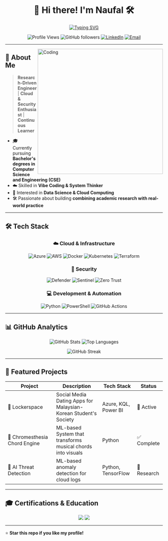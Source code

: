 <div align="center">

# 💫 Hi there! I'm Naufal 🛠️

[![Typing SVG](https://readme-typing-svg.herokuapp.com?font=Fira+Code&weight=600&size=28&duration=3000&pause=1000&color=00C9FF&center=true&vCenter=true&width=800&lines=Korea+Univerisity+%7C+Undergrads;Research+%26+Innovation+Driven;Transforming+Ideas+into+Solutions)](https://github.com/your-username)

![Profile Views](https://komarev.com/ghpvc/?username=your-username&label=Profile%20views&color=0e75b6&style=for-the-badge)
![GitHub followers](https://img.shields.io/github/followers/your-username?label=Followers&style=for-the-badge&color=blue&labelColor=black)
[![LinkedIn](https://img.shields.io/badge/LinkedIn-0077B5?style=for-the-badge&logo=linkedin&logoColor=white)](www.linkedin.com/in/naufal-kamaruddin-67b1171b0)
[![Email](https://img.shields.io/badge/Email-D14836?style=for-the-badge&logo=gmail&logoColor=white)](mailto:your-email@example.com)

</div>

---

<img align="right" alt="Coding" width="400" src="https://github.com/naufalkmd/naufalkmd/assets/coding.gif?raw=true">

## 🎯 **About Me**

> **Research-Driven Engineer** | **Cloud & Security Enthusiast** | **Continuous Learner**

- 🎓 Currently pursuing **Bachelor's degrees in Computer Science and Engineering (CSE)**
- ☁️ Skilled in **Vibe Coding & System Thinker**
- 🔐 Interested in **Data Science & Cloud Computing**
- 🛠️ Passionate about building **combining academic research with real-world practice**

---

## 🛠️ **Tech Stack**

<div align="center">

### ☁️ Cloud & Infrastructure

![Azure](https://img.shields.io/badge/Azure-0089D0?style=for-the-badge&logo=microsoft-azure&logoColor=white)
![AWS](https://img.shields.io/badge/AWS-FF9900?style=for-the-badge&logo=amazon-aws&logoColor=white)
![Docker](https://img.shields.io/badge/Docker-2CA5E0?style=for-the-badge&logo=docker&logoColor=white)
![Kubernetes](https://img.shields.io/badge/Kubernetes-326ce5?style=for-the-badge&logo=kubernetes&logoColor=white)
![Terraform](https://img.shields.io/badge/Terraform-5C4EE5?style=for-the-badge&logo=terraform&logoColor=white)

### 🔐 Security

![Defender](https://img.shields.io/badge/Microsoft%20Defender-00A4EF?style=for-the-badge&logo=microsoft&logoColor=white)
![Sentinel](https://img.shields.io/badge/Azure%20Sentinel-0078D4?style=for-the-badge&logo=microsoft-azure&logoColor=white)
![Zero Trust](https://img.shields.io/badge/Zero%20Trust-FF6B6B?style=for-the-badge&logo=shield&logoColor=white)

### 💻 Development & Automation

![Python](https://img.shields.io/badge/Python-14354C?style=for-the-badge&logo=python&logoColor=white)
![PowerShell](https://img.shields.io/badge/PowerShell-5391FE?style=for-the-badge&logo=powershell&logoColor=white)
![GitHub Actions](https://img.shields.io/badge/GitHub%20Actions-2088FF?style=for-the-badge&logo=github-actions&logoColor=white)

</div>

---

## 📊 **GitHub Analytics**

<p align="center">
  <img src="https://github-readme-stats.vercel.app/api?username=naufalkmd&theme=dark&hide_border=false&include_all_commits=true&count_private=true" alt="GitHub Stats"/>
  <img src="https://github-readme-stats.vercel.app/api/top-langs/?username=naufalkmd&theme=dark&hide_border=false&include_all_commits=true&count_private=true&layout=compact" alt="Top Languages"/>
</p>

<p align="center">
  <img src="https://github-readme-streak-stats.herokuapp.com/?user=naufalkmd&theme=dark&hide_border=false" alt="GitHub Streak"/>
</p>

---

## 🚀 **Featured Projects**

| Project                        | Description                                                     | Tech Stack           | Status      |
| ------------------------------ | --------------------------------------------------------------- | -------------------- | ----------- |
| 🔐 Lockerspace                 | Social Media Dating Apps for Malaysian-Korean Student's Society | Azure, KQL, Power BI | 🚀 Active   |
| 🎹 Chromesthesia Chord Engine | ML-based System that transforms musical chords into visuals     | Python               | ✅ Complete |
| 🤖 AI Threat Detection         | ML-based anomaly detection for cloud logs                       | Python, TensorFlow   | 🔬 Research |

---

## 🎓 **Certifications & Education**

<p align="center">
  <img src="https://img.shields.io/badge/Microsoft-Azure%20Certified-0089D0?style=for-the-badge&logo=microsoft-azure&logoColor=white"/>
  <img src="https://img.shields.io/badge/Cybersecurity-Research-4285F4?style=for-the-badge&logo=google-scholar&logoColor=white"/>
</p>

---

⭐ **Star this repo if you like my profile!**
